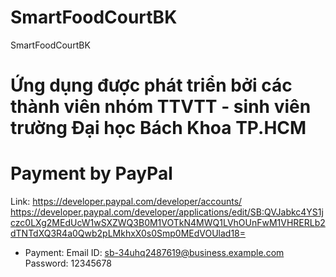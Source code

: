 # SmartFoodCourtBK

SmartFoodCourtBK

# Ứng dụng được phát triển bởi các thành viên nhóm TTVTT - sinh viên trường Đại học Bách Khoa TP.HCM

# Payment by PayPal

Link: https://developer.paypal.com/developer/accounts/
https://developer.paypal.com/developer/applications/edit/SB:QVJabkc4YS1jczc0LXg2MEdUcW1wSXZWQ3B0M1VOTkN4MWQ1LVhOUnFwM1VHRERLb2dTNTdXQ3R4a0Qwb2pLMkhxX0s0Smp0MEdVOUlad18=

- Payment: Email ID: sb-34uhq2487619@business.example.com
  Password: 12345678
